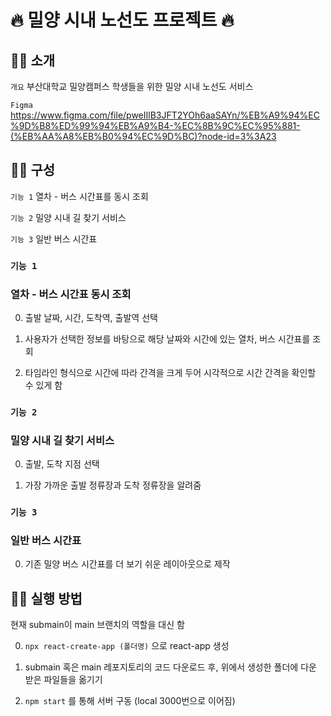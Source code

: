 # 🔥 밀양 시내 노선도 프로젝트 🔥

## 🙋‍♀️ 소개 

`개요` 부산대학교 밀양캠퍼스 학생들을 위한 밀양 시내 노선도 서비스

`Figma` https://www.figma.com/file/pweIIlB3JFT2YOh6aaSAYn/%EB%A9%94%EC%9D%B8%ED%99%94%EB%A9%B4-%EC%8B%9C%EC%95%881-(%EB%AA%A8%EB%B0%94%EC%9D%BC)?node-id=3%3A23


## 💁‍♀️ 구성 

`기능 1` 열차 - 버스 시간표를 동시 조회

`기능 2` 밀양 시내 길 찾기 서비스

`기능 3` 일반 버스 시간표

### `기능 1`
### 열차 - 버스 시간표 동시 조회

0. 출발 날짜, 시간, 도착역, 출발역 선택

1. 사용자가 선택한 정보를 바탕으로 해당 날짜와 시간에 있는 열차, 버스 시간표를 조회

2. 타임라인 형식으로 시간에 따라 간격을 크게 두어 시각적으로 시간 간격을 확인할 수 있게 함

### `기능 2`
### 밀양 시내 길 찾기 서비스

0. 출발, 도착 지점 선택

1. 가장 가까운 출발 정류장과 도착 정류장을 알려줌

### `기능 3`
### 일반 버스 시간표

0. 기존 밀양 버스 시간표를 더 보기 쉬운 레이아웃으로 제작

## 🤷‍♀️ 실행 방법

현재 submain이 main 브랜치의 역할을 대신 함

0. `npx react-create-app (폴더명)` 으로 react-app 생성

1. submain 혹은 main 레포지토리의 코드 다운로드 후, 위에서 생성한 폴더에 다운 받은 파일들을 옮기기

2. `npm start` 를 통해 서버 구동 (local 3000번으로 이어짐)
